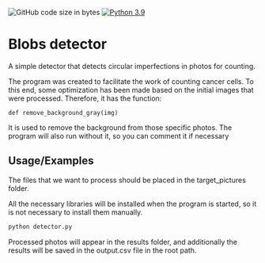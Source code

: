 ![GitHub code size in bytes](https://img.shields.io/github/languages/code-size/kruksik-dev/CV2_blobs_detector)
[![Python 3.9](https://img.shields.io/badge/python-3.9-green.svg)](https://www.python.org/downloads/release/python-360/)

# Blobs detector 

A simple detector that detects circular imperfections in photos for counting.

The program was created to facilitate the work of counting cancer cells. To this end, some optimization has been made based on the initial images that were processed. Therefore, it has the function:

`def remove_background_gray(img)`

It is used to remove the background from those specific photos. The program will also run without it, so you can comment it if necessary


## Usage/Examples

The files that we want to process should be placed in the target_pictures folder. 

All the necessary libraries will be installed when the program is started, so it is not necessary to install them manually.

```python
python detector.py
```

Processed photos will appear in the results folder, and additionally the results will be saved in the output.csv file in the root path.
